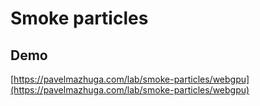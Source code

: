 # Smoke particles

## Demo

[https://pavelmazhuga.com/lab/smoke-particles/webgpu](https://pavelmazhuga.com/lab/smoke-particles/webgpu)
